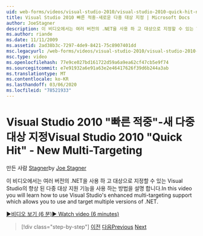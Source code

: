 ```yaml
---
uid: web-forms/videos/visual-studio-2010/visual-studio-2010-quick-hit-new-multi-targeting
title: Visual Studio 2010 빠른 적중-새로운 다중 대상 지정 | Microsoft Docs
author: JoeStagner
description: 이 비디오에서는 여러 버전의 .NET을 사용 하 고 대상으로 지정할 수 있는 Visual Studio의 향상 된 다중 대상 지원 기능을 사용 하는 방법을 설명 합니다.
ms.author: riande
ms.date: 11/11/2009
ms.assetid: 2ad38b3c-7297-4de9-8421-75c8907401dd
msc.legacyurl: /web-forms/videos/visual-studio-2010/visual-studio-2010-quick-hit-new-multi-targeting
msc.type: video
ms.openlocfilehash: 77e9ce027bd161722d59a6a9ea62cf47cb5e9f74
ms.sourcegitcommit: e7e91932a6e91a63e2e46417626f39d6b244a3ab
ms.translationtype: MT
ms.contentlocale: ko-KR
ms.lasthandoff: 03/06/2020
ms.locfileid: "78521933"
---
```

# <a name="visual-studio-2010-quick-hit---new-multi-targeting"></a><span data-ttu-id="ff015-103">Visual Studio 2010 "빠른 적중"-새 다중 대상 지정</span><span class="sxs-lookup"><span data-stu-id="ff015-103">Visual Studio 2010 "Quick Hit" - New Multi-Targeting</span></span>

<span data-ttu-id="ff015-104">만든 사람 [Stagner](https://github.com/JoeStagner)</span><span class="sxs-lookup"><span data-stu-id="ff015-104">by [Joe Stagner](https://github.com/JoeStagner)</span></span>

<span data-ttu-id="ff015-105">이 비디오에서는 여러 버전의 .NET을 사용 하 고 대상으로 지정할 수 있는 Visual Studio의 향상 된 다중 대상 지원 기능을 사용 하는 방법을 설명 합니다.</span><span class="sxs-lookup"><span data-stu-id="ff015-105">In this video you will learn how to use Visual Studio's enhanced multi-targeting support which allows you to use and target multiple versions of .NET.</span></span>

[<span data-ttu-id="ff015-106">&#9654;비디오 보기 (6 분)</span><span class="sxs-lookup"><span data-stu-id="ff015-106">&#9654; Watch video (6 minutes)</span></span>](https://channel9.msdn.com/Blogs/ASP-NET-Site-Videos/visual-studio-2010-quick-hit-new-multi-targeting)

> [!div class="step-by-step"]
> <span data-ttu-id="ff015-107">[이전](visual-studio-2010-quick-hit-new-web-project-template.md)
> [다음](visual-studio-2010-quick-hit-websites-instead-of-web-projects.md)</span><span class="sxs-lookup"><span data-stu-id="ff015-107">[Previous](visual-studio-2010-quick-hit-new-web-project-template.md)
[Next](visual-studio-2010-quick-hit-websites-instead-of-web-projects.md)</span></span>

